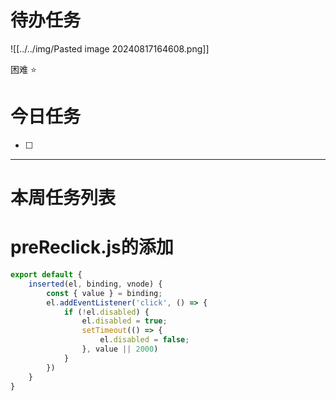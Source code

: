 # 待办任务
![[../../img/Pasted image 20240817164608.png]]

困难
⭐

# 今日任务
- [ ] 




------
# 本周任务列表



# preReclick.js的添加

~~~js
export default {
    inserted(el, binding, vnode) {
        const { value } = binding;
        el.addEventListener('click', () => {
            if (!el.disabled) {
                el.disabled = true;
                setTimeout(() => {
                    el.disabled = false;
                }, value || 2000)
            }
        })
    }
}
~~~